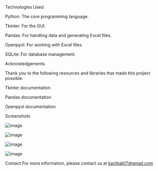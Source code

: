 Technologies Used

  Python: The core programming language.

  Tkinter: For the GUI.
  
  Pandas: For handling data and generating Excel files.
  
  Openpyxl: For working with Excel files.
  
  SQLite: For database management.
  
Acknowledgements
  
Thank you to the following resources and libraries that made this project possible:

  Tkinter documentation

  Pandas documentation
  
  Openpyxl documentation

  
Screenshots

  ![image](https://github.com/user-attachments/assets/2858c8da-3512-4abc-8671-59e5af9b7fda)

  ![image](https://github.com/user-attachments/assets/02846b13-d385-4ec6-9fa1-4a5f7751cddf)

  ![image](https://github.com/user-attachments/assets/c0555ed7-989c-4624-8105-6c35e197b944)

  ![image](https://github.com/user-attachments/assets/f6177838-ea6a-4816-9afd-0d4be500ec90)
  
  
Contact
For more information, please contact us at kariihab17@gmail.com

